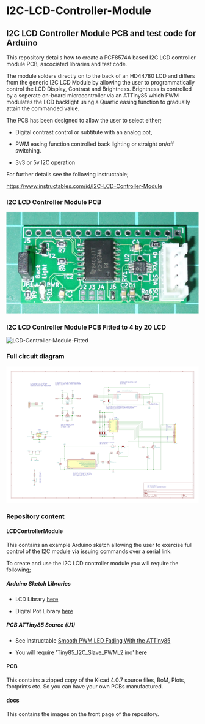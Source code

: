 # I2C-LCD-Controller-Module

## I2C LCD Controller Module PCB and test code for Arduino

This repository details how to create a PCF8574A based I2C LCD controller module PCB, ascociated libraries and test code.

The module solders directly on to the back of an HD44780 LCD and differs from the generic I2C LCD Module by allowing the user to programmatically control the LCD Display, Contrast and Brightness. 
Brightness is controlled by a seperate on-board microcontroller via an ATTiny85 which PWM modulates the LCD backlight using a Quartic easing function to gradually attain the commanded value. 

The PCB has been designed to allow the user to select either;

 - Digital contrast control or subtitute with an analog pot,

 - PWM easing function controlled back lighting or straight on/off switching.

 - 3v3 or 5v I2C operation

For further details see the following instructable;

https://www.instructables.com/id/I2C-LCD-Controller-Module

### I2C LCD Controller Module PCB

![LCD-Controller-Module](./docs/NewBoard.png)

### I2C LCD Controller Module PCB Fitted to 4 by 20 LCD

![LCD-Controller-Module-Fitted](./docs/NewBoardFitted.png)

### Full circuit diagram

![LCD-Controller-cct](./docs/CircuitDiagram.jpg)

### Repository content

#### LCDControllerModule

This contains an example Arduino sketch allowing the user to exercise full control of the I2C module via issuing commands over a serial link.

To create and use the I2C LCD controller module you will require the following;

##### Arduino Sketch Libraries
 - LCD Library [here](https://github.com/SteveQuinn1/LiquidCrystal_I2C_PCF8574/)

 - Digital Pot Library [here](https://github.com/SteveQuinn1/MCP4561_DIGI_POT/)

##### PCB ATTiny85 Source (U1)
 - See Instructable [Smooth PWM LED Fading With the ATTiny85](https://www.instructables.com/id/Smooth-PWM-LED-Fading-With-the-ATTiny85/)

 - You will require 'Tiny85_I2C_Slave_PWM_2.ino' [here](https://cdn.instructables.com/ORIG/FBR/FVZ9/IXLAN8OF/FBRFVZ9IXLAN8OF.zip)

#### PCB

This contains a zipped copy of the Kicad 4.0.7 source files, BoM, Plots, footprints etc. So you can have your own PCBs manufactured.

#### docs

This contains the images on the front page of the repository.

